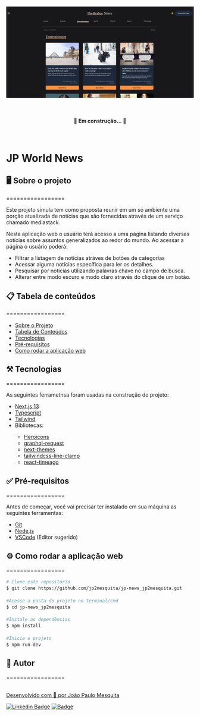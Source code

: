 ![preview](./.github/cover.png)

<br/>

<h4 align="center"> 
	🚧  Em construção...  🚧
</h4>

<br/>

# JP World News

## 🖥️ Sobre o projeto
=================

Este projeto simula tem como proposta reunir em um só ambiente uma porção atualizada de notícias que são fornecidas através de um serviço chamado mediastack.

Nesta aplicação web o usuário terá acesso a uma página listando diversas notícias sobre assuntos generalizados ao redor do mundo. Ao acessar a página o usuário poderá:

* Filtrar a listagem de notícias atráves de botões de categorias
* Acessar alguma notícias específica para ler os detalhes.
* Pesquisar por notícias utilizando palavras chave no campo de busca.
* Alterar entre modo escuro e modo claro através do clique de um botão.


## 📋 Tabela de conteúdos
=================
<!--ts-->
   * [Sobre o Projeto](##sobre-o-projeto)
   * [Tabela de Conteúdos](##tabela-de-conteudo)
   * [Tecnologias](##tecnologias)
   * [Pré-requisitos](##pre-requisitos)
   * [Como rodar a aplicação web](##como-rodar-a-aplicacao-web)
<!--te-->

## ⚒️ Tecnologias
=================

As seguintes ferrametnsa foram usadas na construção do projeto:
<ul>
  <li> <a href='https://nextjs.org/' target='_blank'> Next.js 13</a></li>
  <li> <a href='https://www.typescriptlang.org/' target='_blank'> Typescript </a></li>
  <li> <a href='https://tailwindcss.com/' target='_blank'> Tailwind </a></li>
  <li>
    <div>
      Bibliotecas:
      <ul>
        <li>
          <a href='https://heroicons.com/' target='_blank'>Heroicons</a>
        </li>
        <li>
          <a href='https://www.npmjs.com/package/graphql-request' target='_blank'>graphql-request</a>
        </li>
        <li>
          <a href='https://www.npmjs.com/package/next-themes' target='_blank'>next-themes</a>
        </li>
        <li>
          <a href='https://github.com/tailwindlabs/tailwindcss-line-clamp' target='_blank'>tailwindcss-line-clamp</a>
        </li>
        <li>
          <a href='https://www.npmjs.com/package/react-timeago' target='_blank'>react-timeago</a>
        </li>
      </ul>
    </div>
  </li>
</ul>

## ✅ Pré-requisitos
=================

Antes de começar, você vai precisar ter instalado em sua máquina as seguintes ferramentas:
* [Git](https://git-scm.com)
* [Node.js](https://nodejs.org/en/)
* [VSCode](https://code.visualstudio.com/) (Editor sugerido)

## ⚙️ Como rodar a aplicação web
=================

```bash
# Clone este repositório
$ git clone https://github.com/jp2mesquita/jp-news_jp2mesquita.git

#Acesse a pasta do projeto no terminal/cmd
$ cd jp-news_jp2mesquita

#Instale as dependências
$ npm install

#Inicie o projeto
$ npm run dev
```

## 🧔 Autor
=================

<a href="https://blog.rocketseat.com.br/author/thiago/">
 <img style="border-radius: 50%;" src="https://avatars.githubusercontent.com/u/102042713?v=4" width="100px;" alt=""/>
 <br />
Desenvolvido com 💜 por João Paulo Mesquita

<br/>

[![Linkedin Badge](https://img.shields.io/badge/-JoãoPaulo-blue?style=flat-square&logo=Linkedin&logoColor=white&link=https://www.linkedin.com/in/jo%C3%A3o-paulo-mesquita-02a4a3179/)](https://www.linkedin.com/in/jo%C3%A3o-paulo-mesquita-02a4a3179/)  [![Badge](https://img.shields.io/badge/jp--mesquita%40live.com-white?style=for-badge&logo=gmail)](mailto:jp-mesquita@live.com)

